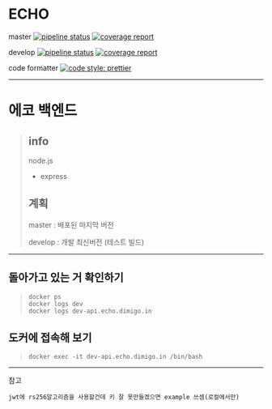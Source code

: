 # ECHO

master
[![pipeline status](https://git.dimigo.in/echo/echo-backend/badges/master/pipeline.svg)](https://git.dimigo.in/echo/echo-backend/commits/master)
[![coverage report](https://git.dimigo.in/echo/echo-backend/badges/master/coverage.svg)](https://git.dimigo.in/echo/echo-backend/commits/master)

develop
[![pipeline status](https://git.dimigo.in/echo/echo-backend/badges/develop/pipeline.svg)](https://git.dimigo.in/echo/echo-backend/commits/develop)
[![coverage report](https://git.dimigo.in/echo/echo-backend/badges/develop/coverage.svg)](https://git.dimigo.in/echo/echo-backend/commits/develop)

code formatter
[![code style: prettier](https://img.shields.io/badge/code_style-prettier-ff69b4.svg?style=flat-square)](https://github.com/prettier/prettier)

---

# 에코 백엔드

> ## info
>
> node.js
>
> - express
>
> ## 계획
>
> master : 배포된 마지막 버전
>
> develop : 개발 최신버전 (테스트 빌드)

---

## 돌아가고 있는 거 확인하기

> ```
> docker ps
> docker logs dev
> docker logs dev-api.echo.dimigo.in
> ```

## 도커에 접속해 보기

> ```
> docker exec -it dev-api.echo.dimigo.in /bin/bash
> ```

---

참고

```
jwt에 rs256알고리즘을 사용할건데 키 잘 못만들겠으면 example 쓰셈(로컬에서만)
```
